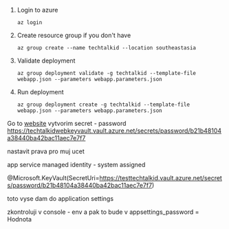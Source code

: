 1. Login to azure
    ```
    az login
    ```

2. Create resource group if you don't have
    ```
    az group create --name techtalkid --location southeastasia
    ```
3. Validate deployment
    ```
    az group deployment validate -g techtalkid --template-file webapp.json --parameters webapp.parameters.json
    ```
4. Run deployment
    ```
    az group deployment create -g techtalkid --template-file webapp.json --parameters webapp.parameters.json
    ```

Go to [website](https://techtalkidweb-webapp.azurewebsites.net/
)
vytvorim secret - password
https://techtalkidwebkeyvault.vault.azure.net/secrets/password/b21b48104a38440ba42bac11aec7e7f7

nastavit prava pro muj ucet

app service managed identity - system assigned

@Microsoft.KeyVault(SecretUri=https://testtechtalkid.vault.azure.net/secrets/password/b21b48104a38440ba42bac11aec7e7f7)

toto vyse dam do application settings

zkontroluji v console - env
a pak to bude v appsettings_password = Hodnota


